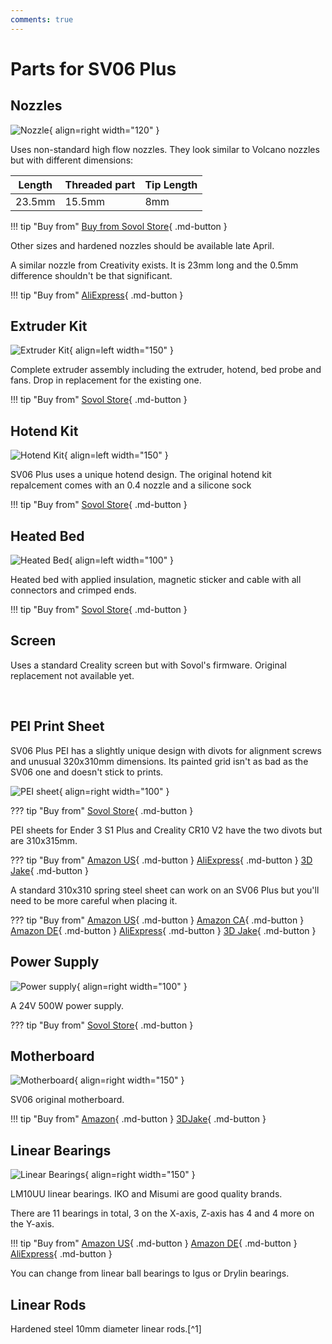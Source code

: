 ```yaml
---
comments: true
---
```

# Parts for SV06 Plus

## Nozzles

![Nozzle](/images/plus/nozzle.webp){ align=right width="120" }

Uses non-standard high flow nozzles. They look similar to Volcano nozzles but with different dimensions: 

| Length | Threaded part | Tip Length | 
| - | - | - | 
| 23.5mm | 15.5mm | 8mm | 

!!! tip "Buy from"
    [Buy from Sovol Store](https://sovol3d.com/products/sovol-sv06-plus-high-flow-nozzle-0-4mm?sca_ref=3309524.Vd4MGn0pGL&sca_source=base){ .md-button }

Other sizes and hardened nozzles should be available late April.

A similar nozzle from Creativity exists. It is 23mm long and the 0.5mm difference shouldn't be that significant.

!!! tip "Buy from"
    [AliExpress](https://s.click.aliexpress.com/e/_DC7XulR){ .md-button }

## Extruder Kit

![Extruder Kit](/images/plus_extruder_kit.webp){ align=left width="150" }

Complete extruder assembly including the extruder, hotend, bed probe and fans. Drop in replacement for the existing one.

!!! tip "Buy from"
    [Sovol Store](https://sovol3d.com/collections/part-accessories/products/sv06-plus-original-all-metal-planetary-direct-drive-extruder?sca_ref=3309524.Vd4MGn0pGL&sca_source=base){ .md-button } 

## Hotend Kit

![Hotend Kit](/images/plus_hotend.webp){ align=left width="150" }

SV06 Plus uses a unique hotend design. The original hotend kit repalcement comes with an 0.4 nozzle and a silicone sock

!!! tip "Buy from"
    [Sovol Store](https://sovol3d.com/collections/part-accessories/products/sv06-plus-all-metal-hotend?sca_ref=3309524.Vd4MGn0pGL&sca_source=sovol){ .md-button } 

## Heated Bed

![Heated Bed](/images/plus_heated_bed.webp){ align=left width="100" }

Heated bed with applied insulation, magnetic sticker and cable with all connectors and crimped ends.

!!! tip "Buy from"
    [Sovol Store](https://sovol3d.com/collections/part-accessories/products/sovol-sv06-plus-hotbed?sca_ref=3309524.Vd4MGn0pGL&sca_source=sovol){ .md-button }

## Screen

Uses a standard Creality screen but with Sovol's firmware. Original replacement not available yet.

<br>

## PEI Print Sheet

SV06 Plus PEI has a slightly unique design with divots for alignment screws and unusual 320x310mm dimensions. Its painted grid isn't as bad as the SV06 one and doesn't stick to prints.

![PEI sheet](/images/plus/pei_sheet.webp){ align=right width="100" }

??? tip "Buy from"
    [Sovol Store](https://sovol3d.com/collections/sv06-plus-replacement-parts-1/products/sv06-sv06-plus-pei-magnetic-flexible-plate?sca_ref=3309524.Vd4MGn0pGL&sca_source=sovol){ .md-button }

PEI sheets for Ender 3 S1 Plus and Creality CR10 V2 have the two divots but are 310x315mm.

??? tip "Buy from"
    [Amazon US](https://www.amazon.com/3D-Printer-Painted-Magnetic-Creality/dp/B0BRN3Z1JK?keywords=pei%2Bender%2B3%2Bs1%2Bplus&qid=1681305024&sr=8-4&th=1&linkCode=ll1&tag=blakadders-20&linkId=bf5b8275f88f9782c6ef1ce3ded6f3fd&language=en_US&ref_=as_li_ss_tl){ .md-button }
    [AliExpress](https://www.aliexpress.com/item/1005005305740654.html?aff_fcid=12ddc88b7ddc45c09423c1ccb0723b92-1681304694393-08331-_DndcsjX&tt=CPS_NORMAL&aff_fsk=_DndcsjX&aff_platform=shareComponent-detail&sk=_DndcsjX&aff_trace_key=12ddc88b7ddc45c09423c1ccb0723b92-1681304694393-08331-_DndcsjX&terminal_id=5328bb0326ad4ecea39a5766fa327b23&afSmartRedirect=y){ .md-button }
    [3D Jake](https://www.awin1.com/cread.php?awinmid=21809&awinaffid=930253&ued=https%3A%2F%2Fwww.3djake.com%2F3djake%2Fflexplate-system-with-nano-coating){ .md-button }

A standard 310x310 spring steel sheet can work on an SV06 Plus but you'll need to be more careful when placing it.

??? tip "Buy from"
    [Amazon US](https://www.amazon.com/Textured-Printer-Printing-Printers-Magnetic/dp/B09YY4L4K1?crid=3QKIAW3JG4DQL&keywords=310%2Bpei&qid=1681142692&sprefix=310%2Bpei%2Caps%2C224&sr=8-4&th=1&linkCode=ll1&tag=blakadders-20&linkId=9608a9ff309f10dd367ffb625db501c4&language=en_US&ref_=as_li_ss_tl){ .md-button }
    [Amazon CA](https://www.amazon.ca/IdeaFormer-3D-Flexible%E3%80%90-Printing-310x310mm-Removable/dp/B09C5NZ18K?crid=SNW0ETSGS8U2&keywords=cr10%2Bpei%2Bsheet&qid=1681142742&sprefix=cr10pei%2Bsheet%2Caps%2C181&sr=8-8&th=1&linkCode=ll1&tag=tasmotatemp03-20&linkId=bba8de64785df934061a7155bf4f4f4a&language=en_CA&ref_=as_li_ss_tl){ .md-button }
    [Amazon DE](https://www.amazon.de/dp/B09J4TG9JY?_encoding=UTF8&psc=1&linkCode=ll1&tag=blakadders-20&linkId=67ba2fadb9d13f977b85d188bab85c33&language=en_GB&ref_=as_li_ss_tl){ .md-button }
    [AliExpress](https://www.aliexpress.com/item/1005004992757753.html?aff_fcid=a55a184cf61a4e0d8fbf9838e03516fb-1681063039824-00995-_DFXOXfb&tt=CPS_NORMAL&aff_fsk=_DFXOXfb&aff_platform=shareComponent-detail&sk=_DFXOXfb&aff_trace_key=a55a184cf61a4e0d8fbf9838e03516fb-1681063039824-00995-_DFXOXfb&terminal_id=3f8c776975fd455ba956809c02d71a91&afSmartRedirect=y){ .md-button }
    [3D Jake](https://www.awin1.com/cread.php?awinmid=21809&awinaffid=930253&ued=https%3A%2F%2Fwww.3djake.com%2F3djake%2Fflexplate-system-with-nano-coating){ .md-button }


## Power Supply

![Power supply](/images/plus/power_supply.webp){ align=right width="100" }

A 24V 500W power supply.


??? tip "Buy from"
    [Sovol Store](https://sovol3d.com/collections/sv06-plus-replacement-parts-1/products/sovol-sv06-plus-power-supply?sca_ref=3309524.Vd4MGn0pGL&sca_source=sovol){ .md-button }

## Motherboard

![Motherboard](/images/motherboard.webp){ align=right width="150" }

SV06 original motherboard.

!!! tip "Buy from"
    [Amazon](https://www.amazon.com/Sovol-32-bit-Silent-Motherboard-Mainboard/dp/B0BTRZN3H7?&linkCode=ll1&tag=blakadders-20&linkId=186de5151e22db03e0c3636032c79fa7&language=en_US&ref_=as_li_ss_tl){ .md-button } 
    [3DJake](https://www.awin1.com/cread.php?awinmid=21809&awinaffid=930253&ued=https%3A%2F%2Fwww.3djake.com%2Fsovol%2Fmainboard-11){ .md-button } 

## Linear Bearings

![Linear Bearings](/images/linear_bearing.webp){ align=right width="150" }

LM10UU linear bearings. IKO and Misumi are good quality brands.

There are 11 bearings in total, 3 on the X-axis, Z-axis has 4 and 4 more on the Y-axis.

!!! tip "Buy from"
    [Amazon US](https://www.amazon.com/s?k=LM10UU&crid=3DEWYU7D1284U&sprefix=lm10uu%2Caps%2C205&linkCode=ll2&tag=blakadders-20&linkId=9d14a060bfa240b477db114f6bf9f70f&language=en_US&ref_=as_li_ss_tl){ .md-button }
    [Amazon DE](https://www.amazon.de/-/en/Turmberg3D-Misumi-Bearing-Replaces-LMU10-8/dp/B07FN9K17H?keywords=linearlager%2B%E2%80%9Elm10uu%E2%80%9C&qid=1681377692&sr=8-19&th=1&linkCode=ll1&tag=blakadders-20&linkId=073de99debedbbfbf1558c0f525bd46a&language=en_GB&ref_=as_li_ss_tl){ .md-button }
    [AliExpress](https://www.aliexpress.com/item/1005002667827889.html?aff_fcid=d33c53b3544f45789091d555e694a078-1681165359598-03743-_DlPHABJ&tt=CPS_NORMAL&aff_fsk=_DlPHABJ&aff_platform=shareComponent-detail&sk=_DlPHABJ&aff_trace_key=d33c53b3544f45789091d555e694a078-1681165359598-03743-_DlPHABJ&terminal_id=3f8c776975fd455ba956809c02d71a91&afSmartRedirect=y){ .md-button }

You can change from linear ball bearings to Igus or Drylin bearings.

## Linear Rods

Hardened steel 10mm diameter linear rods.[^1]
